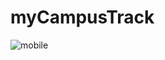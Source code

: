 # myCampusTrack

![mobile](https://user-images.githubusercontent.com/87372221/126508919-a39a4ea7-2bef-4573-914a-f6ef34ab139f.gif)
